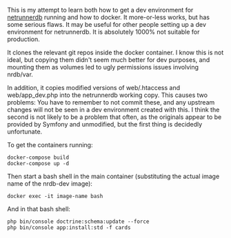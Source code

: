 This is my attempt to learn both how to get a dev environment for [netrunnerdb](https://github.com/alsciende/netrunnerdb) running and how to docker. It more-or-less works, but has some serious flaws. It may be useful for other people setting up a dev environment for netrunnerdb. It is absolutely 1000% not suitable for production.

It clones the relevant git repos inside the docker container. I know this is not ideal, but copying them didn't seem much better for dev purposes, and mounting them as volumes led to ugly permissions issues involving nrdb/var.

In addition, it copies modified versions of web/.htaccess and web/app_dev.php into the netrunnerdb working copy. This causes two problems: You have to remember to not commit these, and any upstream changes will not be seen in a dev environment created with this. I think the second is not likely to be a problem that often, as the originals appear to be provided by Symfony and unmodified, but the first thing is decidedly unfortunate.

To get the containers running:

    docker-compose build
    docker-compose up -d

Then start a bash shell in the main container (substituting the actual image name of the nrdb-dev image):

    docker exec -it image-name bash

And in that bash shell:

    php bin/console doctrine:schema:update --force
    php bin/console app:install:std -f cards
